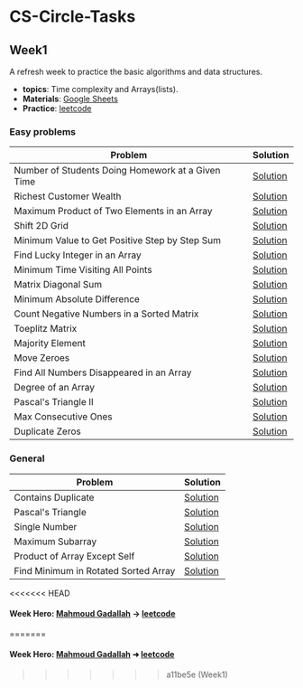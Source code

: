 # **CS-Circle-Tasks**

## **Week1**
A refresh week to practice the basic algorithms and data structures.
- **topics**: Time complexity and Arrays(lists).
- **Materials**: [Google Sheets](https://docs.google.com/spreadsheets/d/1Zc5uWPGXg39mKxHvq_fjVmp6lh8dv1GiM1Tw6Mq9uQs/edit?usp=sharing)
- **Practice**: [leetcode](https://leetcode.com/)

### **Easy problems**
|Problem|Solution|
|----|----------|
| Number of Students Doing Homework at a Given Time | [Solution](https://leetcode.com/submissions/detail/801141030/) |
| Richest Customer Wealth | [Solution](https://leetcode.com/submissions/detail/801148089/) |
| Maximum Product of Two Elements in an Array | [Solution](https://leetcode.com/submissions/detail/801151164/) |
| Shift 2D Grid | [Solution](https://leetcode.com/submissions/detail/801845591/) |
| Minimum Value to Get Positive Step by Step Sum | [Solution](https://leetcode.com/submissions/detail/801159229/) |
| Find Lucky Integer in an Array | [Solution](https://leetcode.com/submissions/detail/801161188/) |
| Minimum Time Visiting All Points | [Solution](https://leetcode.com/submissions/detail/803133472/) |
| Matrix Diagonal Sum | [Solution](https://leetcode.com/submissions/detail/801827649/) |
| Minimum Absolute Difference | [Solution](https://leetcode.com/submissions/detail/801820092/) |
| Count Negative Numbers in a Sorted Matrix | [Solution](https://leetcode.com/submissions/detail/801812650/) |
| Toeplitz Matrix | [Solution](https://leetcode.com/submissions/detail/801810780/) |
| Majority Element | [Solution](https://leetcode.com/submissions/detail/801341208/) |
| Move Zeroes | [Solution](https://leetcode.com/submissions/detail/801332479/) |
| Find All Numbers Disappeared in an Array | [Solution](https://leetcode.com/submissions/detail/801338385/) |
| Degree of an Array | [Solution](https://leetcode.com/submissions/detail/801322935/) |
| Pascal's Triangle II | [Solution](https://leetcode.com/submissions/detail/801255586/) |
| Max Consecutive Ones | [Solution](https://leetcode.com/submissions/detail/801307247/) |
| Duplicate Zeros | [Solution](https://leetcode.com/submissions/detail/801304579/) |

### **General**
|Problem|Solution|
|----|----------|
| Contains Duplicate | [Solution](https://leetcode.com/submissions/detail/801864089/) |
| Pascal's Triangle | [Solution](https://leetcode.com/submissions/detail/801861643/) |
| Single Number | [Solution](https://leetcode.com/submissions/detail/801853333/) |
| Maximum Subarray | [Solution](https://leetcode.com/submissions/detail/801851472/) |
| Product of Array Except Self | [Solution](https://leetcode.com/submissions/detail/803145101/) |
| Find Minimum in Rotated Sorted Array | [Solution](https://leetcode.com/submissions/detail/803189430/) |

<<<<<<< HEAD
#### **Week Hero**: [Mahmoud Gadallah](https://github.com/m7moudGadallah) -> [leetcode](https://leetcode.com/m7moudGadallah/)
=======
#### **Week Hero**: [Mahmoud Gadallah](https://github.com/m7moudGadallah) ➜ [leetcode](https://leetcode.com/m7moudGadallah/)
>>>>>>> a11be5e (Week1)
